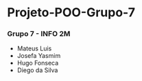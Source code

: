 # Projeto-POO-Grupo-7
### Grupo 7 - INFO 2M
- Mateus Luis
- Josefa Yasmim
- Hugo Fonseca
- Diego da Silva
